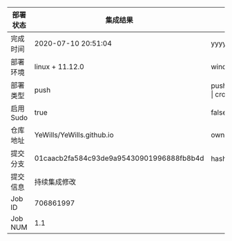 部署状态 | 集成结果 | 参考值
---|---|---
完成时间 | 2020-07-10 20:51:04 | yyyy-mm-dd hh:mm:ss
部署环境 | linux + 11.12.0 | window \| linux + stable
部署类型 | push | push \| pull_request \| api \| cron
启用Sudo | true | false \| true
仓库地址 | YeWills/YeWills.github.io | owner_name/repo_name
提交分支 | 01caacb2fa584c93de9a95430901996888fb8b4d | hash 16位
提交信息 | 持续集成修改 |
Job ID   | 706861997 |
Job NUM  | 1.1 |
